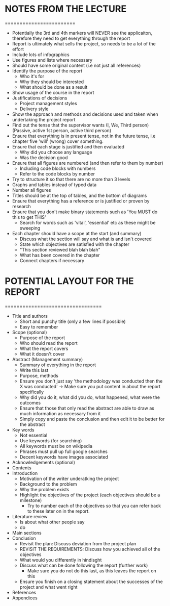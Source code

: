 # NOTES FROM THE LECTURE
========================

* Potentially the 3rd and 4th markers will NEVER see the applicaiton, therefore they need to get everything through the report
* Report is ultimately what sells the project, so needs to be a lot of the effort
* Include lots of infographics
* Use figures and lists where necessary
* Should have some original content (i.e not just all references)
* Identify the purpose of the report 
    - Who it's for
    - Why they should be interested
    - What should be done as a result
* Show usage of the course in the report
* Justifications of decisions
    - Project management styles
    - Delivery style
* Show the approach and methods and decisions used and taken when undertaking the project report
* Find out the tense that the supervisor wants (I, We, Third person) (Passive, active 1st person, active third person)
* Ensure that everything is in present tense, not in the future tense, i.e chapter five 'will' (wrong) cover something.
* Ensure that each stage is justified and then evaluated
    - Why did you choose any language
    - Was the decision good
* Ensure that all figures are numbered (and then refer to them by number)
    - Including code blocks with numbers
    - Refer to the code blocks by number
* Try to structure it so that there are no more than 3 levels
* Graphs and tables instead of typed data
* Number all figures
* Titles should be at the top of tables, and the bottom of diagrams
* Ensure that everything has a reference or is justified or proven by research
* Ensure that you don't make binary statements such as 'You MUST do this to get THIS'
    - Search for words such as 'vital', 'essential' etc as these might be sweeping
* Each chapter should have a scope at the start (and summary)
    - Discuss what the section will say and what is and isn't covered
    - State which objectives are satisfied with the chapter
    - "This section reviewed blah blah blah"
    - What has been covered in the chapter
    - Connect chapters if necessary

# POTENTIAL LAYOUT FOR THE REPORT
=================================

- Title and authors 
    + Short and punchy title (only a few lines if possible)
    + Easy to remember
- Scope (optional)
    + Purpose of the report
    + Who should read the report
    + What the report covers
    + What it doesn't cover
- Abstract (Management summary)
    + Summary of everything in the report
    + Write this last
    + Purpose, methods
    + Ensure you don't just say 'the methodology was conducted then the X was conducted' -> Make sure you put content in about the report specifically
    + Why did you do it, what did you do, what happened, what were the outcomes
    + Ensure that those that only read the abstract are able to draw as much information as necessary from it
    + Simply copy and paste the conclusion and then edit it to be better for the abstract
- Key words
    + Not essential
    + Use keywords (for searching)
    + All keywords must be on wikipedia 
    + Phrases must pull up full google searches
    + Decent keywords have images associated
- Acknowledgements (optional)
- Contents
- Introduction
    + Motivation of the writer underatking the project
    + Background to the problem
    + Why the problem exists
    + Highlight the objectives of the project (each objectives should be a milestone)
        * Try to number each of the objectives so that you can refer back to these later on in the report. 
- Literature review
    + Is about what other people say
    + do 
- Main sections
- Conclusion
    + Revisit the plan: Discuss deviation from the project plan
    + REVISIT THE REQUIREMENTS: Discuss how you achieved all of the objectives
    + What would you differently in hindisght
    + Discuss what can be done following the report (further work)
        * Make sure you do not do this last, as this leaves the report on this
    + Ensure you finish on a closing statement about the successes of the project and what went right
- References
- Appendices

